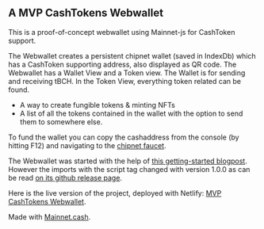## A MVP CashTokens Webwallet

This is a proof-of-concept webwallet using Mainnet-js for CashToken support.

The Webwallet creates a persistent chipnet wallet (saved in IndexDb) which has a CashToken supporting address, also displayed as QR code.
The Webwallet has a Wallet View and a Token view.
The Wallet is for sending and receiving tBCH.
In the Token View, everything token related can be found.
- A way to create fungible tokens & minting NFTs 
- A list of all the tokens contained in the wallet with the option to send them to somewhere else.

To fund the wallet you can copy the cashaddress from the console (by hitting F12) and navigating to the [chipnet faucet](https://tbch.googol.cash/).

The Webwallet was started with the help of [this getting-started blogpost](https://read.cash/@pat/mainnetcash-getting-started-a75b2fc6).
However the imports with the script tag changed with version 1.0.0 as can be read [on its github release page](https://github.com/mainnet-cash/mainnet-js/releases/tag/1.0.0).

Here is the live version of the project, deployed with Netlify: [MVP CashTokens Webwallet](https://mvp-cashtokens-webwallet.netlify.app/).

Made with [Mainnet.cash](https://mainnet.cash/).